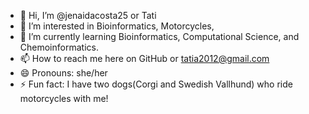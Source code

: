 - 👋 Hi, I’m @jenaidacosta25 or Tati
- 👀 I’m interested in Bioinformatics, Motorcycles, 
- 🌱 I’m currently learning Bioinformatics, Computational Science, and Chemoinformatics.
- 📫 How to reach me here on GitHub or tatia2012@gmail.com
- 😄 Pronouns: she/her
- ⚡ Fun fact: I have two dogs(Corgi and Swedish Vallhund) who ride motorcycles with me!

<!---
jenaidacosta25/jenaidacosta25 is a ✨ special ✨ repository because its `README.md` (this file) appears on your GitHub profile.
You can click the Preview link to take a look at your changes.
--->

